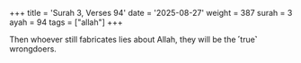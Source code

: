 +++
title = 'Surah 3, Verses 94'
date = '2025-08-27'
weight = 387
surah = 3
ayah = 94
tags = ["allah"]
+++

Then whoever still fabricates lies about Allah, they will be the ˹true˺ wrongdoers.